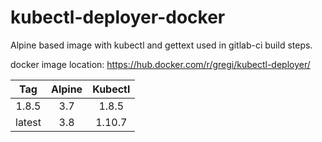 # kubectl-deployer-docker
Alpine based image with kubectl and gettext used in gitlab-ci build steps.

docker image location: https://hub.docker.com/r/gregi/kubectl-deployer/

|Tag       | Alpine |   Kubectl    |
|:--------:|:------:|:------------:|
|1.8.5     |3.7     |1.8.5         |
|latest    |3.8     |1.10.7        |

